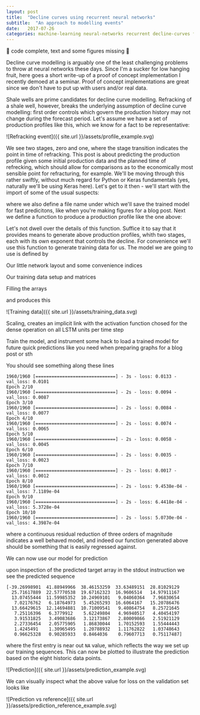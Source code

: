 ```yaml
---
layout: post
title:  "Decline curves using recurrent neural networks"
subtitle:  "An approach to modelling events"
date:   2017-07-26
categories: machine-learning neural-networks recurrent decline-curves fracking
---
```


:construction: code complete, text and some figures missing :construction:

Decline curve modelling is arguably one of the least challenging problems to throw at neural networks these days. 
Since I'm a sucker for low hanging fruit, here goes a short write-up of a proof of concept implementation I recently demoed at a seminar. 
Proof of concept implementations are great since we don't have to put up with users and/or real data.

Shale wells are prime candidates for decline curve modelling. Refracking of a shale well, however, breaks the underlying assumption of 
decline curve modelling: first order controls which govern the production history may not change during the forecast period. 
Let's assume we have a set of production profiles like this, which we know for a fact to be representative:

![Refracking event]({{ site.url }}/assets/profile_example.svg)

We see two stages, zero and one, where the stage transition indicates the point in time of refracking. 
This post is about predicting the production profile given some initial production data and the planned 
time of refrecking, which should allow for comparisons as to the economically most sensible point for refracturing, 
for example. We'll be moving through this rather swiftly, without much regard for Python or Keras fundamentals 
(yes, naturally we'll be using Keras here). Let's get to it then - we'll start with the import of some of the usual suspects:

<script src="https://gist.github.com/plang85/5b63fbd837b608ac3e50583ac2de1b63.js"></script>

where we also define a file name under which we'll save the trained model for fast predicitons, like when you're 
making figures for a blog post. Next we define a function to produce a production profile like the one above:

<script src="https://gist.github.com/plang85/845141802581bbad8117ade85b490883.js"></script>

Let's not dwell over the details of this function. Suffice it to say that it provides means to generate above 
production profiles, whith two stages, each with its own exponent that controls the decline. For convenience 
we'll use this function to generate training data for us. The model we are going to use is defined by

<script src="https://gist.github.com/plang85/d0dab63233acc7775119283230c175c6.js"></script>

Our little network layout and some convenience indices

<script src="https://gist.github.com/plang85/8ab00751dbc7a66cc3e477326392cd69.js"></script>

Our training data setup and matrices

<script src="https://gist.github.com/plang85/23a8acee4ae83c87b6b831e3942b270e.js"></script>

Filling the arrays

<script src="https://gist.github.com/plang85/2fbeff720b23e6141887fbbc508baf28.js"></script>

and produces this

![Training data]({{ site.url }}/assets/training_data.svg)


Scaling, creates an implicit link with the activation function chosed for the dense operation on all LSTM units per time step

<script src="https://gist.github.com/plang85/ad9f1bd7ba7dda5ddf6fb2874c85d35b.js"></script>

Train the model, and instrument some hack to load a trained model for future quick predictions like you need when preparing graphs for a blog post or sth

<script src="https://gist.github.com/plang85/c7d8f7969920d53f7092e07d2bd6f6ac.js"></script>

You should see something along these lines

```
1960/1960 [==============================] - 3s - loss: 0.0133 - val_loss: 0.0101
Epoch 2/10
1960/1960 [==============================] - 2s - loss: 0.0094 - val_loss: 0.0087
Epoch 3/10
1960/1960 [==============================] - 2s - loss: 0.0084 - val_loss: 0.0077
Epoch 4/10
1960/1960 [==============================] - 2s - loss: 0.0074 - val_loss: 0.0065
Epoch 5/10
1960/1960 [==============================] - 2s - loss: 0.0058 - val_loss: 0.0045
Epoch 6/10
1960/1960 [==============================] - 2s - loss: 0.0035 - val_loss: 0.0023
Epoch 7/10
1960/1960 [==============================] - 2s - loss: 0.0017 - val_loss: 0.0012
Epoch 8/10
1960/1960 [==============================] - 2s - loss: 9.4538e-04 - val_loss: 7.1189e-04
Epoch 9/10
1960/1960 [==============================] - 2s - loss: 6.4418e-04 - val_loss: 5.3728e-04
Epoch 10/10
1960/1960 [==============================] - 2s - loss: 5.0730e-04 - val_loss: 4.3987e-04
```
where a continuous residual reduction of three orders of magnitude indicates a well behaved model, and indeed our function generated above should be something that is easily regressed against.

We can now use our model for prediction

<script src="https://gist.github.com/plang85/8722b3860b261a64816d40188193822b.js"></script>

upon inspection of the predicted target array in the stdout instruction we see the predicted sequence

```
[-39.26998901  41.88949966  38.46153259  33.63489151  28.81029129
  25.71617889  22.57770538  19.67162323  16.9606514   14.97911167
  13.07455444  11.59985352  10.24969101   9.04060364   7.96830654
   7.02176762   6.18764973   5.45265293  16.6064167   15.20786476
  13.66429615  12.14694881  10.71009541   9.40864754   8.25721645
   7.25116396   6.3779912    5.62249804   4.96940517   4.40454197
   3.91531825   3.49083686   3.12173867   2.80009866   2.51921129
   2.27336454   2.05775905   1.86830044   1.70152593   1.55444443
   1.4245491    1.30965495   1.20788932   1.11762822   1.03748643
   0.96625328   0.90285933   0.8464036    0.79607713   0.75117487]
```

where the first entry is near out `NA` value, which reflects the way we set up our training sequences. This can now be plotted to illustrate the prediction based on the eight historic data points.

![Prediction]({{ site.url }}/assets/prediction_example.svg)

We can visually inspect what the above value for loss on the validation set looks like

![Prediction vs reference]({{ site.url }}/assets/prediction_reference_example.svg)
